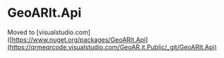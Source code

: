 # GeoARIt.Api

Moved to [visualstudio.com]([https://www.nuget.org/packages/GeoARIt.Api](https://qrmeqrcode.visualstudio.com/GeoAR.it.Public/_git/GeoARIt.Api)
